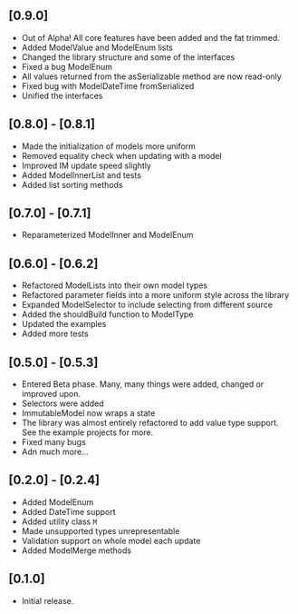 ## [0.9.0]

- Out of Alpha! All core features have been added and the fat trimmed.
- Added ModelValue and ModelEnum lists
- Changed the library structure and some of the interfaces
- Fixed a bug ModelEnum
- All values returned from the asSerializable method are now read-only
- Fixed bug with ModelDateTime fromSerialized
- Unified the interfaces

## [0.8.0] - [0.8.1]

- Made the initialization of models more uniform
- Removed equality check when updating with a model
- Improved IM update speed slightly
- Added ModelInnerList and tests
- Added list sorting methods

## [0.7.0] - [0.7.1]

- Reparameterized ModelInner and ModelEnum

## [0.6.0] - [0.6.2]

- Refactored ModelLists into their own model types
- Refactored parameter fields into a more uniform style across the library
- Expanded ModelSelector to include selecting from different source
- Added the shouldBuild function to ModelType
- Updated the examples
- Added more tests

## [0.5.0] - [0.5.3]

- Entered Beta phase. Many, many things were added, changed or improved upon.
- Selectors were added
- ImmutableModel now wraps a state
- The library was almost entirely refactored to add value type support. See the example projects for more.
- Fixed many bugs
- Adn much more...

## [0.2.0] - [0.2.4]

- Added ModelEnum
- Added DateTime support
- Added utility class `M`
- Made unsupported types unrepresentable
- Validation support on whole model each update
- Added ModelMerge methods

## [0.1.0]

- Initial release.
